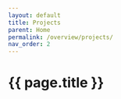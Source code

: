 ```yaml
---
layout: default
title: Projects
parent: Home
permalink: /overview/projects/
nav_order: 2
---
```


# {{ page.title }}

